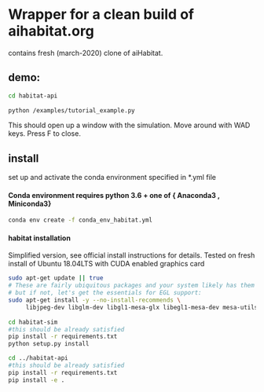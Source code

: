 # Wrapper for a clean build of aihabitat.org
contains fresh (march-2020) clone of aiHabitat.
## demo:
```sh
cd habitat-api
    
python /examples/tutorial_example.py 
```
This should open up a window with the simulation. Move around with WAD keys. Press F to close.

## install
set up  and activate the conda environment specified in *.yml file
#### Conda environment requires python 3.6 + one of { Anaconda3 , Miniconda3}
```sh
conda env create -f conda_env_habitat.yml
```


#### habitat installation 
 Simplified version, see official install instructions for details.
 Tested on fresh install of Ubuntu 18.04LTS with CUDA enabled graphics card
```sh
sudo apt-get update || true
# These are fairly ubiquitous packages and your system likely has them already,
# but if not, let's get the essentials for EGL support:
sudo apt-get install -y --no-install-recommends \
     libjpeg-dev libglm-dev libgl1-mesa-glx libegl1-mesa-dev mesa-utils xorg-dev freeglut3-dev
     
cd habitat-sim
#this should be already satisfied
pip install -r requirements.txt
python setup.py install 

cd ../habitat-api
#this should be already satisfied
pip install -r requirements.txt
pip install -e .
```


